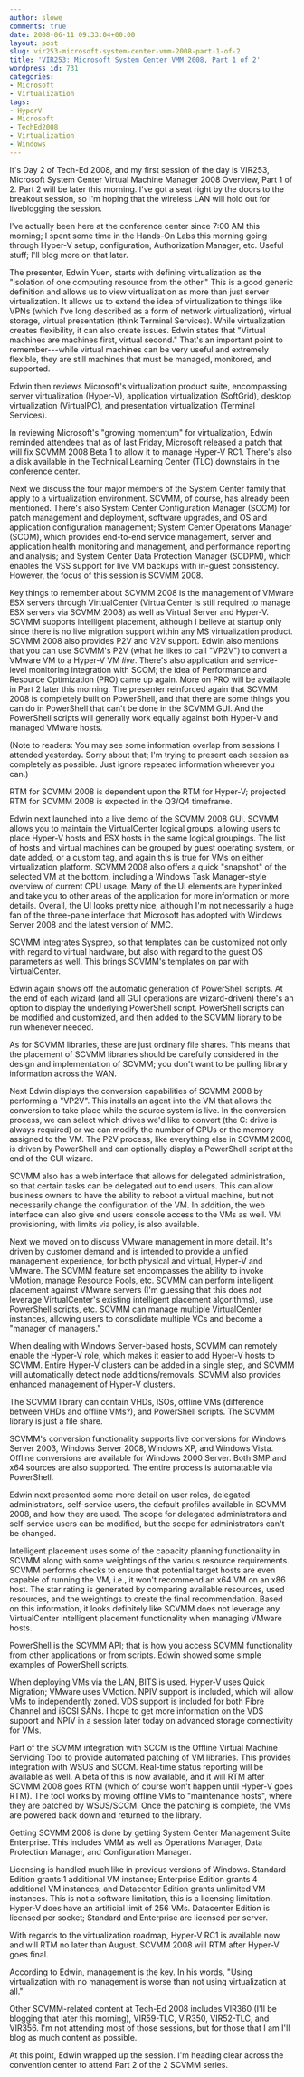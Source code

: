 ```yaml
---
author: slowe
comments: true
date: 2008-06-11 09:33:04+00:00
layout: post
slug: vir253-microsoft-system-center-vmm-2008-part-1-of-2
title: 'VIR253: Microsoft System Center VMM 2008, Part 1 of 2'
wordpress_id: 731
categories:
- Microsoft
- Virtualization
tags:
- HyperV
- Microsoft
- TechEd2008
- Virtualization
- Windows
---
```


It's Day 2 of Tech-Ed 2008, and my first session of the day is VIR253, Microsoft System Center Virtual Machine Manager 2008 Overview, Part 1 of 2. Part 2 will be later this morning. I've got a seat right by the doors to the breakout session, so I'm hoping that the wireless LAN will hold out for liveblogging the session.

I've actually been here at the conference center since 7:00 AM this morning; I spent some time in the Hands-On Labs this morning going through Hyper-V setup, configuration, Authorization Manager, etc. Useful stuff; I'll blog more on that later.

The presenter, Edwin Yuen, starts with defining virtualization as the "isolation of one computing resource from the other." This is a good generic definition and allows us to view virtualization as more than just server virtualization. It allows us to extend the idea of virtualization to things like VPNs (which I've long described as a form of network virtualization), virtual storage, virtual presentation (think Terminal Services). While virtualization creates flexibility, it can also create issues. Edwin states that "Virtual machines are machines first, virtual second." That's an important point to remember---while virtual machines can be very useful and extremely flexible, they are still machines that must be managed, monitored, and supported.

Edwin then reviews Microsoft's virtualization product suite, encompassing server virtualization (Hyper-V), application virtualization (SoftGrid), desktop virtualization (VirtualPC), and presentation virtualization (Terminal Services).

In reviewing Microsoft's "growing momentum" for virtualization, Edwin reminded attendees that as of last Friday, Microsoft released a patch that will fix SCVMM 2008 Beta 1 to allow it to manage Hyper-V RC1. There's also a disk available in the Technical Learning Center (TLC) downstairs in the conference center.

Next we discuss the four major members of the System Center family that apply to a virtualization environment. SCVMM, of course, has already been mentioned. There's also System Center Configuration Manager (SCCM) for patch management and deployment, software upgrades, and OS and application configuration management; System Center Operations Manager (SCOM), which provides end-to-end service management, server and application health monitoring and management, and performance reporting and analysis; and System Center Data Protection Manager (SCDPM), which enables the VSS support for live VM backups with in-guest consistency. However, the focus of this session is SCVMM 2008.

Key things to remember about SCVMM 2008 is the management of VMware ESX servers through VirtualCenter (VirtualCenter is still required to manage ESX servers via SCVMM 2008) as well as Virtual Server and Hyper-V. SCVMM supports intelligent placement, although I believe at startup only since there is no live migration support within any MS virtualization product. SCVMM 2008 also provides P2V and V2V support. Edwin also mentions that you can use SCVMM's P2V (what he likes to call "VP2V") to convert a VMware VM to a Hyper-V VM _live_. There's also application and service-level monitoring integration with SCOM; the idea of Performance and Resource Optimization (PRO) came up again. More on PRO will be available in Part 2 later this morning. The presenter reinforced again that SCVMM 2008 is completely built on PowerShell, and that there are some things you can do in PowerShell that can't be done in the SCVMM GUI. And the PowerShell scripts will generally work equally against both Hyper-V and managed VMware hosts.

(Note to readers: You may see some information overlap from sessions I attended yesterday. Sorry about that; I'm trying to present each session as completely as possible. Just ignore repeated information wherever you can.)

RTM for SCVMM 2008 is dependent upon the RTM for Hyper-V; projected RTM for SCVMM 2008 is expected in the Q3/Q4 timeframe.

Edwin next launched into a live demo of the SCVMM 2008 GUI. SCVMM allows you to maintain the VirtualCenter logical groups, allowing users to place Hyper-V hosts and ESX hosts in the same logical groupings. The list of hosts and virtual machines can be grouped by guest operating system, or date added, or a custom tag, and again this is true for VMs on either virtualization platform. SCVMM 2008 also offers a quick "snapshot" of the selected VM at the bottom, including a Windows Task Manager-style overview of current CPU usage. Many of the UI elements are hyperlinked and take you to other areas of the application for more information or more details. Overall, the UI looks pretty nice, although I'm not necessarily a huge fan of the three-pane interface that Microsoft has adopted with Windows Server 2008 and the latest version of MMC.

SCVMM integrates Sysprep, so that templates can be customized not only with regard to virtual hardware, but also with regard to the guest OS parameters as well. This brings SCVMM's templates on par with VirtualCenter.

Edwin again shows off the automatic generation of PowerShell scripts. At the end of each wizard (and all GUI operations are wizard-driven) there's an option to display the underlying PowerShell script. PowerShell scripts can be modified and customized, and then added to the SCVMM library to be run whenever needed.

As for SCVMM libraries, these are just ordinary file shares. This means that the placement of SCVMM libraries should be carefully considered in the design and implementation of SCVMM; you don't want to be pulling library information across the WAN.

Next Edwin displays the conversion capabilities of SCVMM 2008 by performing a "VP2V". This installs an agent into the VM that allows the conversion to take place while the source system is live. In the conversion process, we can select which drives we'd like to convert (the C: drive is always required) or we can modify the number of CPUs or the memory assigned to the VM. The P2V process, like everything else in SCVMM 2008, is driven by PowerShell and can optionally display a PowerShell script at the end of the GUI wizard.

SCVMM also has a web interface that allows for delegated administration, so that certain tasks can be delegated out to end users. This can allow business owners to have the ability to reboot a virtual machine, but not necessarily change the configuration of the VM. In addition, the web interface can also give end users console access to the VMs as well. VM provisioning, with limits via policy, is also available.

Next we moved on to discuss VMware management in more detail. It's driven by customer demand and is intended to provide a unified management experience, for both physical and virtual, Hyper-V and VMware. The SCVMM feature set encompasses the ability to invoke VMotion, manage Resource Pools, etc. SCVMM can perform intelligent placement against VMware servers (I'm guessing that this does _not_ leverage VirtualCenter's existing intelligent placement algorithms), use PowerShell scripts, etc. SCVMM can manage multiple VirtualCenter instances, allowing users to consolidate multiple VCs and become a "manager of managers."

When dealing with Windows Server-based hosts, SCVMM can remotely enable the Hyper-V role, which makes it easier to add Hyper-V hosts to SCVMM. Entire Hyper-V clusters can be added in a single step, and SCVMM will automatically detect node additions/removals. SCVMM also provides enhanced management of Hyper-V clusters.

The SCVMM library can contain VHDs, ISOs, offline VMs (difference between VHDs and offline VMs?), and PowerShell scripts. The SCVMM library is just a file share.

SCVMM's conversion functionality supports live conversions for Windows Server 2003, Windows Server 2008, Windows XP, and Windows Vista. Offline conversions are available for Windows 2000 Server. Both SMP and x64 sources are also supported. The entire process is automatable via PowerShell.

Edwin next presented some more detail on user roles, delegated administrators, self-service users, the default profiles available in SCVMM 2008, and how they are used. The scope for delegated administrators and self-service users can be modified, but the scope for administrators can't be changed.

Intelligent placement uses some of the capacity planning functionality in SCVMM along with some weightings of the various resource requirements. SCVMM performs checks to ensure that potential target hosts are even capable of running the VM, i.e., it won't recommend an x64 VM on an x86 host. The star rating is generated by comparing available resources, used resources, and the weightings to create the final recommendation. Based on this information, it looks definitely like SCVMM does not leverage any VirtualCenter intelligent placement functionality when managing VMware hosts.

PowerShell is the SCVMM API; that is how you access SCVMM functionality from other applications or from scripts. Edwin showed some simple examples of PowerShell scripts.

When deploying VMs via the LAN, BITS is used. Hyper-V uses Quick Migration; VMware uses VMotion. NPIV support is included, which will allow VMs to independently zoned. VDS support is included for both Fibre Channel and iSCSI SANs. I hope to get more information on the VDS support and NPIV in a session later today on advanced storage connectivity for VMs.

Part of the SCVMM integration with SCCM is the Offline Virtual Machine Servicing Tool to provide automated patching of VM libraries. This provides integration with WSUS and SCCM. Real-time status reporting will be available as well. A beta of this is now available, and it will RTM after SCVMM 2008 goes RTM (which of course won't happen until Hyper-V goes RTM). The tool works by moving offline VMs to "maintenance hosts", where they are patched by WSUS/SCCM. Once the patching is complete, the VMs are powered back down and returned to the library.

Getting SCVMM 2008 is done by getting System Center Management Suite Enterprise. This includes VMM as well as Operations Manager, Data Protection Manager, and Configuration Manager.

Licensing is handled much like in previous versions of Windows. Standard Edition grants 1 additional VM instance; Enterprise Edition grants 4 additional VM instances; and Datacenter Edition grants unlimited VM instances. This is not a software limitation, this is a licensing limitation. Hyper-V does have an artificial limit of 256 VMs. Datacenter Edition is licensed per socket; Standard and Enterprise are licensed per server.

With regards to the virtualization roadmap, Hyper-V RC1 is available now and will RTM no later than August. SCVMM 2008 will RTM after Hyper-V goes final.

According to Edwin, management is the key. In his words, "Using virtualization with no management is worse than not using virtualization at all."

Other SCVMM-related content at Tech-Ed 2008 includes VIR360 (I'll be blogging that later this morning), VIR59-TLC, VIR350, VIR52-TLC, and VIR356. I'm not attending most of those sessions, but for those that I am I'll blog as much content as possible.

At this point, Edwin wrapped up the session. I'm heading clear across the convention center to attend Part 2 of the 2 SCVMM series.
